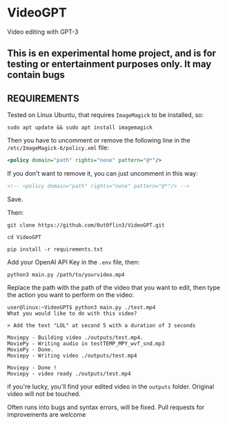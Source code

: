 # VideoGPT
Video editing with GPT-3 

## **This is en experimental home project, and is for testing or entertainment purposes only. It may contain bugs**

## REQUIREMENTS

Tested on Linux Ubuntu, that requires `ImageMagick` to be installed, so:

`sudo apt update && sudo apt install imagemagick`

Then you have to uncomment or remove the following line in the `/etc/ImageMagick-6/policy.xml` file:

```xml
<policy domain="path" rights="none" pattern="@*"/>
```

If you don't want to remove it, you can just uncomment in this way:

```xml
<!-- <policy domain="path" rights="none" pattern="@*"/> -->
```
Save.

Then:

`git clone https://github.com/0ut0flin3/VideoGPT.git`

`cd VideoGPT`

`pip install -r requirements.txt`


Add your OpenAI API Key in the `.env` file, then:


`python3 main.py /path/to/yourvideo.mp4`

Replace the path with the path of the video that you want to edit, then type the action you want to perform on the video:

```console
user@linux:~VideoGPT$ python3 main.py ./test.mp4
What you would like to do with this video?

> Add the text "LOL" at second 5 with a duration of 3 seconds

Moviepy - Building video ./outputs/test.mp4.
MoviePy - Writing audio in testTEMP_MPY_wvf_snd.mp3
MoviePy - Done.                                                                                                 
Moviepy - Writing video ./outputs/test.mp4

Moviepy - Done !                                                                                                
Moviepy - video ready ./outputs/test.mp4

```

if you're lucky, you'll find your edited video in the `outputs` folder. Original video will not be touched.

Often runs into bugs and syntax errors, will be fixed. Pull requests for improvements are welcome




